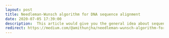 ```yaml
---
layout: post
title: Needleman-Wunsch algorithm for DNA sequence alignment
date: 2020-07-05 17:39:00
description:  This article would give you the general idea about sequence alignment
redirect: https://medium.com/@amithunjha/needleman-wunsch-algorithm-for-dna-sequence-alignment-b103b8454de0
---
```


